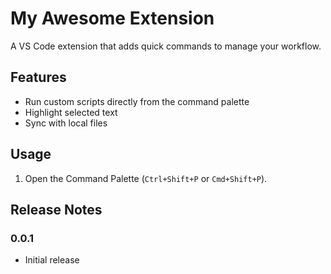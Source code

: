 # My Awesome Extension

A VS Code extension that adds quick commands to manage your workflow.

## Features

- Run custom scripts directly from the command palette
- Highlight selected text
- Sync with local files

## Usage

1. Open the Command Palette (`Ctrl+Shift+P` or `Cmd+Shift+P`).
<!-- 2. Run `My Awesome Command`.
2. Enjoy! -->

## Release Notes

### 0.0.1

- Initial release
